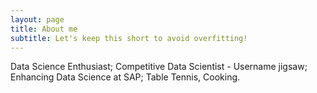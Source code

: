 ```yaml
---
layout: page
title: About me
subtitle: Let's keep this short to avoid overfitting!
---
```


Data Science Enthusiast; Competitive Data Scientist - Username jigsaw; Enhancing Data Science at SAP; Table Tennis, Cooking.
